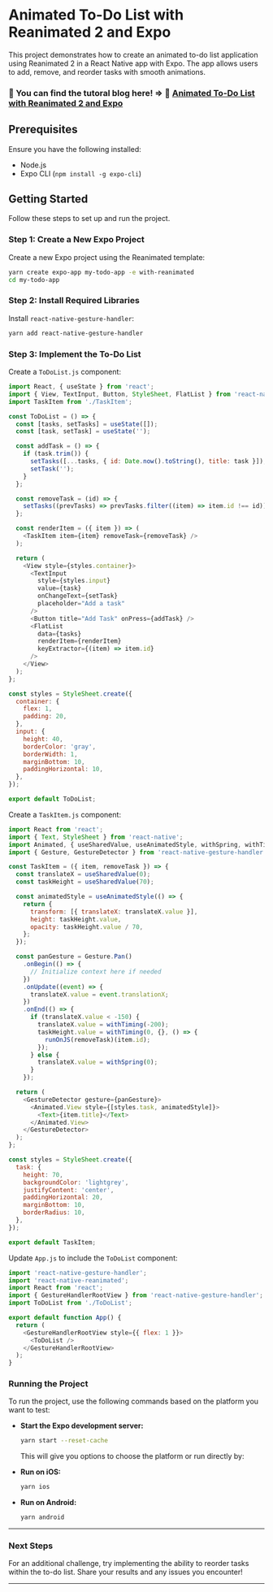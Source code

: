 # Animated To-Do List with Reanimated 2 and Expo

This project demonstrates how to create an animated to-do list application using Reanimated 2 in a React Native app with Expo. The app allows users to add, remove, and reorder tasks with smooth animations.

### 👀 You can find the tutoral blog here! => 🔗 [Animated To-Do List with Reanimated 2 and Expo](https://)

## Prerequisites

Ensure you have the following installed:

- Node.js
- Expo CLI (`npm install -g expo-cli`)

## Getting Started

Follow these steps to set up and run the project.

### Step 1: Create a New Expo Project

Create a new Expo project using the Reanimated template:

```bash
yarn create expo-app my-todo-app -e with-reanimated
cd my-todo-app
```

### Step 2: Install Required Libraries

Install `react-native-gesture-handler`:

```bash
yarn add react-native-gesture-handler
```

### Step 3: Implement the To-Do List

Create a `ToDoList.js` component:

```javascript
import React, { useState } from 'react';
import { View, TextInput, Button, StyleSheet, FlatList } from 'react-native';
import TaskItem from './TaskItem';

const ToDoList = () => {
  const [tasks, setTasks] = useState([]);
  const [task, setTask] = useState('');

  const addTask = () => {
    if (task.trim()) {
      setTasks([...tasks, { id: Date.now().toString(), title: task }]);
      setTask('');
    }
  };

  const removeTask = (id) => {
    setTasks((prevTasks) => prevTasks.filter((item) => item.id !== id));
  };

  const renderItem = ({ item }) => (
    <TaskItem item={item} removeTask={removeTask} />
  );

  return (
    <View style={styles.container}>
      <TextInput
        style={styles.input}
        value={task}
        onChangeText={setTask}
        placeholder="Add a task"
      />
      <Button title="Add Task" onPress={addTask} />
      <FlatList
        data={tasks}
        renderItem={renderItem}
        keyExtractor={(item) => item.id}
      />
    </View>
  );
};

const styles = StyleSheet.create({
  container: {
    flex: 1,
    padding: 20,
  },
  input: {
    height: 40,
    borderColor: 'gray',
    borderWidth: 1,
    marginBottom: 10,
    paddingHorizontal: 10,
  },
});

export default ToDoList;
```

Create a `TaskItem.js` component:

```javascript
import React from 'react';
import { Text, StyleSheet } from 'react-native';
import Animated, { useSharedValue, useAnimatedStyle, withSpring, withTiming, runOnJS } from 'react-native-reanimated';
import { Gesture, GestureDetector } from 'react-native-gesture-handler';

const TaskItem = ({ item, removeTask }) => {
  const translateX = useSharedValue(0);
  const taskHeight = useSharedValue(70);

  const animatedStyle = useAnimatedStyle(() => {
    return {
      transform: [{ translateX: translateX.value }],
      height: taskHeight.value,
      opacity: taskHeight.value / 70,
    };
  });

  const panGesture = Gesture.Pan()
    .onBegin(() => {
      // Initialize context here if needed
    })
    .onUpdate((event) => {
      translateX.value = event.translationX;
    })
    .onEnd(() => {
      if (translateX.value < -150) {
        translateX.value = withTiming(-200);
        taskHeight.value = withTiming(0, {}, () => {
          runOnJS(removeTask)(item.id);
        });
      } else {
        translateX.value = withSpring(0);
      }
    });

  return (
    <GestureDetector gesture={panGesture}>
      <Animated.View style={[styles.task, animatedStyle]}>
        <Text>{item.title}</Text>
      </Animated.View>
    </GestureDetector>
  );
};

const styles = StyleSheet.create({
  task: {
    height: 70,
    backgroundColor: 'lightgrey',
    justifyContent: 'center',
    paddingHorizontal: 20,
    marginBottom: 10,
    borderRadius: 10,
  },
});

export default TaskItem;
```

Update `App.js` to include the `ToDoList` component:

```javascript
import 'react-native-gesture-handler';
import 'react-native-reanimated';
import React from 'react';
import { GestureHandlerRootView } from 'react-native-gesture-handler';
import ToDoList from './ToDoList';

export default function App() {
  return (
    <GestureHandlerRootView style={{ flex: 1 }}>
      <ToDoList />
    </GestureHandlerRootView>
  );
}
```

### Running the Project

To run the project, use the following commands based on the platform you want to test:

- **Start the Expo development server:**

  ```bash
  yarn start --reset-cache
  ```

  This will give you options to choose the platform or run directly by:


- **Run on iOS:**

  ```bash
  yarn ios
  ```

- **Run on Android:**

  ```bash
  yarn android
  ```
  
---
 

### Next Steps

For an additional challenge, try implementing the ability to reorder tasks within the to-do list. Share your results and any issues you encounter!

---
